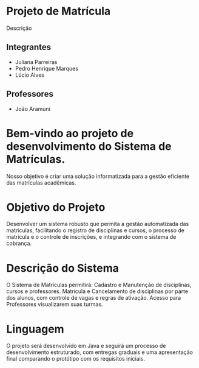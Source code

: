 # Projeto de Matrícula

Descrição

## Integrantes

* Juliana Parreiras
* Pedro Henrique Marques
* Lúcio Alves

## Professores

* João Aramuni

# Bem-vindo ao projeto de desenvolvimento do Sistema de Matrículas.
Nosso objetivo é criar uma solução informatizada para a gestão eficiente das matrículas acadêmicas.

# Objetivo do Projeto
Desenvolver um sistema robusto que permita a gestão automatizada das matrículas, facilitando o registro de disciplinas e cursos, o processo de matrícula e o controle de inscrições, e integrando com o sistema de cobrança.

# Descrição do Sistema
O Sistema de Matrículas permitirá:
Cadastro e Manutenção de disciplinas, cursos e professores.
Matrícula e Cancelamento de disciplinas por parte dos alunos, com controle de vagas e regras de ativação.
Acesso para Professores visualizarem suas turmas.

# Linguagem
O projeto será desenvolvido em Java e seguirá um processo de desenvolvimento estruturado, com entregas graduais e uma apresentação final comparando o protótipo com os requisitos iniciais.

